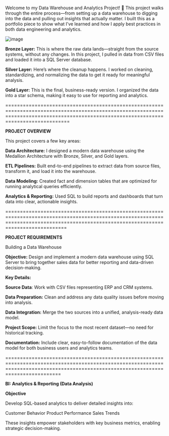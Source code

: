 Welcome to my Data Warehouse and Analytics Project! 🚀
This project walks through the entire process—from setting up a data warehouse to digging into the data and pulling out insights that actually matter.
I built this as a portfolio piece to show what I’ve learned and how I apply best practices in both data engineering and analytics.



![image](https://github.com/user-attachments/assets/82a9f9d2-175d-4d0e-8568-bad7c761ccb4)


**Bronze Layer:** This is where the raw data lands—straight from the source systems, without any changes. In this project, I pulled in data from CSV files and loaded it into a SQL Server database.

**Silver Layer:** Here’s where the cleanup happens. I worked on cleaning, standardizing, and normalizing the data to get it ready for meaningful analysis.

**Gold Layer:** This is the final, business-ready version. I organized the data into a star schema, making it easy to use for reporting and analytics.



========================================================================================================================================================================================

**PROJECT OVERVIEW**

This project covers a few key areas:

**Data Architecture:** I designed a modern data warehouse using the Medallion Architecture with Bronze, Silver, and Gold layers.

**ETL Pipelines:** Built end-to-end pipelines to extract data from source files, transform it, and load it into the warehouse.

**Data Modeling:** Created fact and dimension tables that are optimized for running analytical queries efficiently.

**Analytics & Reporting:** Used SQL to build reports and dashboards that turn data into clear, actionable insights.

=======================================================================================================================================================================================


**PROJECT REQUIREMENTS**

Building a Data Warehouse

**Objective:**
Design and implement a modern data warehouse using SQL Server to bring together sales data for better reporting and data-driven decision-making.

**Key Details:**

**Source Data**: Work with CSV files representing ERP and CRM systems.

**Data Preparation:** Clean and address any data quality issues before moving into analysis.

**Data Integration:** Merge the two sources into a unified, analysis-ready data model.

**Project Scope:** Limit the focus to the most recent dataset—no need for historical tracking.

**Documentation:** Include clear, easy-to-follow documentation of the data model for both business users and analytics teams.

=====================================================================================================================================================================================

**BI: Analytics & Reporting (Data Analysis)**

**Objective**

Develop SQL-based analytics to deliver detailed insights into:

Customer Behavior
Product Performance
Sales Trends

These insights empower stakeholders with key business metrics, enabling strategic decision-making.


